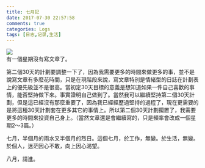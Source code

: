 ```yaml
---
title: 七月記
date: 2017-07-30 22:57:58
comments: true
categories: Logs
tags: [日志,记录,生活]
---
```

![](http://wx4.sinaimg.cn/mw690/ad108d28gy1fi1ujap2kfj20rs0itq5m.jpg)  
有一個星期沒有寫文章了。  

第二個30天的計劃要調整一下了，因為我需要更多的時間來做更多的事，並不是說寫文章有多麼花時間，只是在現階段來說，寫文章特別是情緒型的日誌在計劃表上的優先級並不是很高。<!--more-->當初定30天目標的意義是想知道如果一件自己喜歡的事情，能否堅持做下來。事實證明自己做到了。當然我可以繼續堅持第二個30天計劃，但是這已經沒有那麼重要了，因為我已經經歷過堅持的過程了，現在更需要的是將這種30天計劃套在更多其它的事情上。所以第二個30天計劃擱置了，我需要更多的時間來投資自己身上。（當然文章還是會繼續寫的，只是頻率會改成一個星期2～3篇。）  

七月，半個月的雨水又半個月的烈日。這個七月，於工作，無變。於生活，無變。於個人，迷茫因心不敢，向上因心渴望。  

八月，請進。